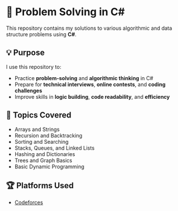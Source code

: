 # 🧠 Problem Solving in C#

This repository contains my solutions to various algorithmic and data structure problems using **C#**.

## 💡 Purpose

I use this repository to:
- Practice **problem-solving** and **algorithmic thinking** in C#
- Prepare for **technical interviews**, **online contests**, and **coding challenges**
- Improve skills in **logic building**, **code readability**, and **efficiency**

## 🧪 Topics Covered

- Arrays and Strings
- Recursion and Backtracking
- Sorting and Searching
- Stacks, Queues, and Linked Lists
- Hashing and Dictionaries
- Trees and Graph Basics
- Basic Dynamic Programming

## 🏆 Platforms Used

- [Codeforces](https://codeforces.com/profile/s3d0o.xn)

